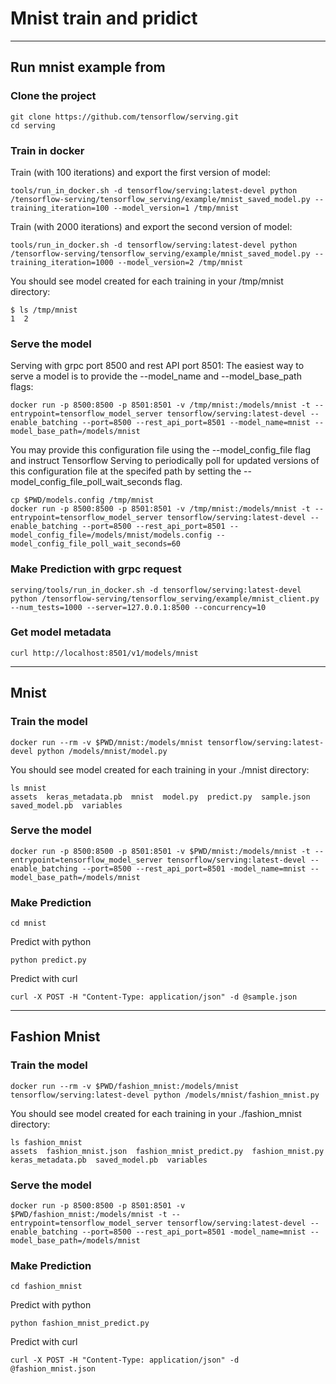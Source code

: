 # Mnist train and pridict 
---

## Run mnist example from 
### Clone the project
```
git clone https://github.com/tensorflow/serving.git
cd serving
```
### Train in docker
Train (with 100 iterations) and export the first version of model:
```
tools/run_in_docker.sh -d tensorflow/serving:latest-devel python /tensorflow-serving/tensorflow_serving/example/mnist_saved_model.py --training_iteration=100 --model_version=1 /tmp/mnist
```
Train (with 2000 iterations) and export the second version of model:
```
tools/run_in_docker.sh -d tensorflow/serving:latest-devel python /tensorflow-serving/tensorflow_serving/example/mnist_saved_model.py --training_iteration=1000 --model_version=2 /tmp/mnist
```
You should see model created for each training in your /tmp/mnist directory:
```
$ ls /tmp/mnist
1  2
```
### Serve the model
Serving with grpc port 8500 and rest API port 8501:
The easiest way to serve a model is to provide the --model_name and --model_base_path flags:
```
docker run -p 8500:8500 -p 8501:8501 -v /tmp/mnist:/models/mnist -t --entrypoint=tensorflow_model_server tensorflow/serving:latest-devel --enable_batching --port=8500 --rest_api_port=8501 --model_name=mnist --model_base_path=/models/mnist
```
You may provide this configuration file using the --model_config_file flag and instruct Tensorflow Serving to periodically poll for updated versions of this configuration file at the specifed path by setting the --model_config_file_poll_wait_seconds flag.
```
cp $PWD/models.config /tmp/mnist
docker run -p 8500:8500 -p 8501:8501 -v /tmp/mnist:/models/mnist -t --entrypoint=tensorflow_model_server tensorflow/serving:latest-devel --enable_batching --port=8500 --rest_api_port=8501 --model_config_file=/models/mnist/models.config --model_config_file_poll_wait_seconds=60
```
### Make Prediction with grpc request
```
serving/tools/run_in_docker.sh -d tensorflow/serving:latest-devel python /tensorflow-serving/tensorflow_serving/example/mnist_client.py --num_tests=1000 --server=127.0.0.1:8500 --concurrency=10
```
### Get model metadata
```
curl http://localhost:8501/v1/models/mnist
```
---
## Mnist
### Train the model
```
docker run --rm -v $PWD/mnist:/models/mnist tensorflow/serving:latest-devel python /models/mnist/model.py
```
You should see model created for each training in your ./mnist directory:
```
ls mnist
assets  keras_metadata.pb  mnist  model.py  predict.py  sample.json  saved_model.pb  variables
```
### Serve the model
```
docker run -p 8500:8500 -p 8501:8501 -v $PWD/mnist:/models/mnist -t --entrypoint=tensorflow_model_server tensorflow/serving:latest-devel --enable_batching --port=8500 --rest_api_port=8501 -model_name=mnist --model_base_path=/models/mnist
```
### Make Prediction
```
cd mnist
```
Predict with python
```
python predict.py
```
Predict with curl
```
curl -X POST -H "Content-Type: application/json" -d @sample.json 
```
---
## Fashion Mnist
### Train the model
```
docker run --rm -v $PWD/fashion_mnist:/models/mnist tensorflow/serving:latest-devel python /models/mnist/fashion_mnist.py
```
You should see model created for each training in your ./fashion_mnist directory:
```
ls fashion_mnist
assets  fashion_mnist.json  fashion_mnist_predict.py  fashion_mnist.py  keras_metadata.pb  saved_model.pb  variables
```
### Serve the model
```
docker run -p 8500:8500 -p 8501:8501 -v $PWD/fashion_mnist:/models/mnist -t --entrypoint=tensorflow_model_server tensorflow/serving:latest-devel --enable_batching --port=8500 --rest_api_port=8501 -model_name=mnist --model_base_path=/models/mnist
```
### Make Prediction
```
cd fashion_mnist
```
Predict with python
```
python fashion_mnist_predict.py
```
Predict with curl
```
curl -X POST -H "Content-Type: application/json" -d @fashion_mnist.json
```

